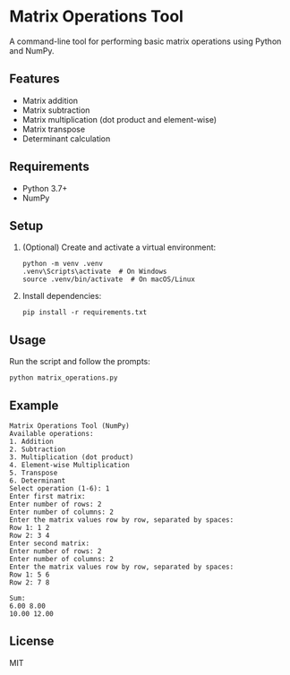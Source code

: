 # Matrix Operations Tool

A command-line tool for performing basic matrix operations using Python and NumPy.

## Features
- Matrix addition
- Matrix subtraction
- Matrix multiplication (dot product and element-wise)
- Matrix transpose
- Determinant calculation

## Requirements
- Python 3.7+
- NumPy

## Setup
1. (Optional) Create and activate a virtual environment:
   ```shell
   python -m venv .venv
   .venv\Scripts\activate  # On Windows
   source .venv/bin/activate  # On macOS/Linux
   ```
2. Install dependencies:
   ```shell
   pip install -r requirements.txt
   ```

## Usage
Run the script and follow the prompts:
```shell
python matrix_operations.py
```

## Example
```
Matrix Operations Tool (NumPy)
Available operations:
1. Addition
2. Subtraction
3. Multiplication (dot product)
4. Element-wise Multiplication
5. Transpose
6. Determinant
Select operation (1-6): 1
Enter first matrix:
Enter number of rows: 2
Enter number of columns: 2
Enter the matrix values row by row, separated by spaces:
Row 1: 1 2
Row 2: 3 4
Enter second matrix:
Enter number of rows: 2
Enter number of columns: 2
Enter the matrix values row by row, separated by spaces:
Row 1: 5 6
Row 2: 7 8

Sum:
6.00 8.00
10.00 12.00
```

## License
MIT